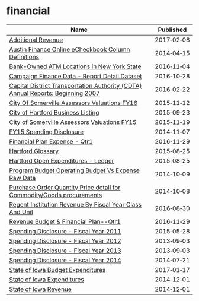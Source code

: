 # financial

Name | Published
---- | ---------
[Additional Revenue](../datasets/hii3-dcun.md) | 2017&#x2011;02&#x2011;08
[Austin Finance Online eCheckbook Column Definitions](../datasets/567b-4d24.md) | 2014&#x2011;04&#x2011;15
[Bank-Owned ATM Locations in New York State](../datasets/ndex-ad5r.md) | 2016&#x2011;11&#x2011;04
[Campaign Finance Data - Report Detail Dataset](../datasets/b2pc-2s8n.md) | 2016&#x2011;10&#x2011;28
[Capital District Transportation Authority (CDTA) Annual Reports: Beginning 2007](../datasets/vqr5-qxvt.md) | 2016&#x2011;02&#x2011;22
[City Of Somerville Assessors Valuations FY16](../datasets/7rxe-3ase.md) | 2015&#x2011;11&#x2011;12
[City of Hartford Business Listing](../datasets/4akt-7p7i.md) | 2015&#x2011;09&#x2011;23
[City of Somerville Assessors Valuations FY15](../datasets/cbzu-cghg.md) | 2015&#x2011;11&#x2011;19
[FY15 Spending Disclosure](../datasets/fk7w-kxjz.md) | 2014&#x2011;11&#x2011;07
[Financial Plan Expense - Qtr1](../datasets/sqmu-2ixd.md) | 2016&#x2011;11&#x2011;29
[Hartford Glossary](../datasets/r2m7-fy6r.md) | 2015&#x2011;08&#x2011;25
[Hartford Open Expenditures - Ledger](../datasets/y8at-88br.md) | 2015&#x2011;08&#x2011;25
[Program Budget Operating Budget Vs Expense Raw Data](../datasets/g5k8-8sud.md) | 2014&#x2011;10&#x2011;09
[Purchase Order Quantity Price detail for Commodity/Goods procurements](../datasets/3ebq-e9iz.md) | 2014&#x2011;10&#x2011;08
[Regent Institution Revenue By Fiscal Year Class And Unit](../datasets/j5dj-2hfj.md) | 2016&#x2011;08&#x2011;30
[Revenue Budget & Financial Plan--Qtr1](../datasets/vf4p-p8ui.md) | 2016&#x2011;11&#x2011;29
[Spending Disclosure - Fiscal Year 2011](../datasets/9g79-n34u.md) | 2015&#x2011;05&#x2011;28
[Spending Disclosure - Fiscal Year 2012](../datasets/ask7-28ii.md) | 2013&#x2011;09&#x2011;03
[Spending Disclosure - Fiscal Year 2013](../datasets/ixte-vr7h.md) | 2013&#x2011;09&#x2011;03
[Spending Disclosure - Fiscal Year 2014](../datasets/9w77-kckj.md) | 2014&#x2011;07&#x2011;21
[State of Iowa Budget Expenditures](../datasets/hqz2-xt9r.md) | 2017&#x2011;01&#x2011;17
[State of Iowa Expenditures](../datasets/mn9y-cwp6.md) | 2014&#x2011;12&#x2011;01
[State of Iowa Revenue](../datasets/urps-v5ck.md) | 2014&#x2011;12&#x2011;01

